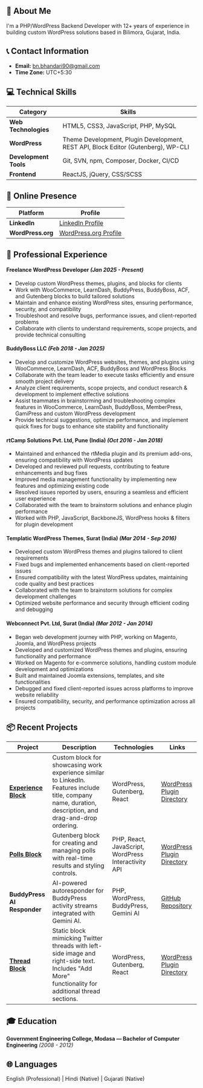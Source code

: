 ## 🚀 About Me

I'm a PHP/WordPress Backend Developer with 12+ years of experience in building custom WordPress solutions based in Bilimora, Gujarat, India.

## 📞 Contact Information

- **Email:** [bn.bhandari90@gmail.com](mailto:bn.bhandari90@gmail.com)
- **Time Zone:** UTC+5:30

## 💻 Technical Skills

| Category | Skills |
|----------|--------|
| **Web Technologies** | HTML5, CSS3, JavaScript, PHP, MySQL |
| **WordPress** | Theme Development, Plugin Development, REST API, Block Editor (Gutenberg), WP-CLI |
| **Development Tools** | Git, SVN, npm, Composer, Docker, CI/CD |
| **Frontend** | ReactJS, jQuery, CSS/SCSS |

## 📱 Online Presence

| Platform | Profile |
|----------|---------|
| **LinkedIn** | [LinkedIn Profile](https://linkedin.com/in/yourprofile) |
| **WordPress.org** | [WordPress.org Profile](https://profiles.wordpress.org/yourprofile) |

## 💼 Professional Experience

#### **Freelance WordPress Developer** *(Jan 2025 - Present)*
- Develop custom WordPress themes, plugins, and blocks for clients
- Work with WooCommerce, LearnDash, BuddyPress, BuddyBoss, ACF, and Gutenberg blocks to build tailored solutions
- Maintain and enhance existing WordPress sites, ensuring performance, security, and compatibility
- Troubleshoot and resolve bugs, performance issues, and client-reported problems
- Collaborate with clients to understand requirements, scope projects, and provide technical consulting

#### **BuddyBoss LLC** *(Feb 2018 - Jan 2025)*
- Develop and customize WordPress websites, themes, and plugins using WooCommerce, LearnDash, ACF, BuddyBoss and WordPress Blocks
- Collaborate with the team leader to execute tasks efficiently and ensure smooth project delivery
- Analyze client requirements, scope projects, and conduct research & development to implement effective solutions
- Assist teammates in brainstorming and troubleshooting complex features in WooCommerce, LearnDash, BuddyBoss, MemberPress, GamiPress and custom WordPress development
- Provide technical suggestions, optimize performance, and implement quick fixes for bugs to enhance site stability and functionality

#### **rtCamp Solutions Pvt. Ltd, Pune (India)** *(Oct 2016 - Jan 2018)*
- Maintained and enhanced the rtMedia plugin and its premium add-ons, ensuring compatibility with WordPress updates
- Developed and reviewed pull requests, contributing to feature enhancements and bug fixes
- Improved media management functionality by implementing new features and optimizing existing code
- Resolved issues reported by users, ensuring a seamless and efficient user experience
- Collaborated with the team to brainstorm solutions and enhance plugin performance
- Worked with PHP, JavaScript, BackboneJS, WordPress hooks & filters for plugin development

#### **Templatic WordPress Themes, Surat (India)** *(Mar 2014 - Sep 2016)*
- Developed custom WordPress themes and plugins tailored to client requirements
- Fixed bugs and implemented enhancements based on client-reported issues
- Ensured compatibility with the latest WordPress updates, maintaining code quality and best practices
- Collaborated with the team to brainstorm solutions for complex development challenges
- Optimized website performance and security through efficient coding and debugging

#### **Webconnect Pvt. Ltd, Surat (India)** *(Mar 2012 - Jan 2014)*
- Began web development journey with PHP, working on Magento, Joomla, and WordPress projects
- Developed and customized WordPress themes and plugins, ensuring functionality and performance
- Worked on Magento for e-commerce solutions, handling custom module development and optimizations
- Built and maintained Joomla extensions, templates, and site functionalities
- Debugged and fixed client-reported issues across platforms to improve website reliability
- Ensured compatibility, security, and performance optimization across all projects

## 📦 Recent Projects

| Project | Description | Technologies | Links |
|---------|-------------|--------------|-------|
| **[Experience Block](https://github.com/BhargavBhandari90/experience-block)** | Custom block for showcasing work experience similar to LinkedIn. Features include title, company name, duration, description, and drag-and-drop ordering. | WordPress, Gutenberg, React | [WordPress Plugin Directory](https://wordpress.org/plugins/experience-block/) |
| **[Polls Block](https://github.com/BhargavBhandari90/polls-block)** | Gutenberg block for creating and managing polls with real-time results and styling controls. | PHP, React, JavaScript, WordPress Interactivity API | [WordPress Plugin Directory](https://wordpress.org/plugins/polls-block/) |
| **BuddyPress AI Responder** | AI-powered autoresponder for BuddyPress activity streams integrated with Gemini AI. | PHP, WordPress, BuddyPress, Gemini AI | [GitHub Repository](https://github.com/BhargavBhandari90/bp-ai-responder) |
| **[Thread Block](https://github.com/BhargavBhandari90/thread-block)** | Static block mimicking Twitter threads with left-side image and right-side text. Includes "Add More" functionality for additional thread sections. | WordPress, Gutenberg, React | [WordPress Plugin Directory](https://wordpress.org/plugins/thread-block/) |

## 🎓 Education

**Government Engineering College, Modasa — Bachelor of Computer Engineering** *(2008 - 2012)*

## 🌐 Languages

English (Professional) | Hindi (Native) | Gujarati (Native)



